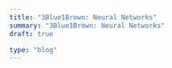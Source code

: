 ```yaml
---
title: "3Blue1Brown: Neural Networks"
summary: "3Blue1Brown: Neural Networks"
draft: true

type: "blog"
---
```

